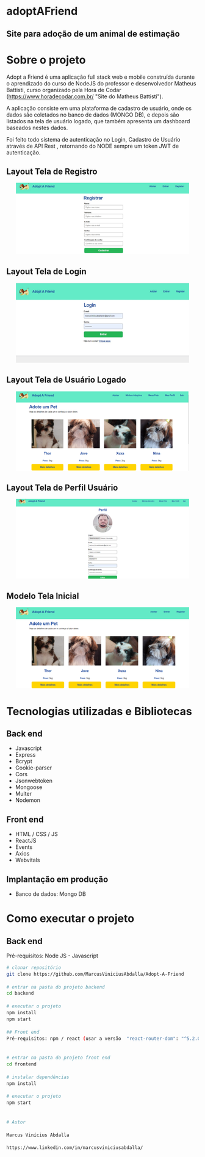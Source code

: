 # adoptAFriend
## Site para adoção de um animal de estimação

# Sobre o projeto

Adopt a Friend é uma aplicação full stack web e mobile construída durante o aprendizado do curso de NodeJS do professor e desenvolvedor Matheus Battisti, curso organizado pela Hora de Codar (https://www.horadecodar.com.br/ "Site do Matheus Battisti").

A aplicação consiste em uma plataforma de cadastro de usuário, onde os dados são coletados no banco de dados (MONGO DB), e depois são listados na tela de usuário logado, que também apresenta um dashboard baseados nestes dados.

Foi feito todo sistema de autenticação no Login, Cadastro de Usuário através de API Rest , retornando do NODE sempre um token JWT de autenticação.

## Layout Tela de Registro

<p align="center" style="border-radius:100%"><img height="auto" width="90%"  src="assets/Tela Registro.jpg" ></p>


## Layout Tela de Login

<p align="center" style="border-radius:100%"><img height="auto" width="90%"  src="assets/Tela Login.jpg" ></p>


## Layout Tela de Usuário Logado

<p align="center" style="border-radius:100%"><img height="auto" width="90%"  src="assets/Tela usuario.png" ></p>


## Layout Tela de Perfil Usuário

<p align="center" style="border-radius:100%"><img height="auto" width="90%"  src="assets/Tela Perfil.png" ></p>


## Modelo Tela Inicial

<p align="center" style="border-radius:100%"><img height="auto" width="90%"  src="assets/Tela Inicial.png" ></p>

# Tecnologias utilizadas e Bibliotecas
## Back end
- Javascript
- Express
- Bcrypt
- Cookie-parser
- Cors  
- Jsonwebtoken
- Mongoose
- Multer
- Nodemon


## Front end
- HTML / CSS / JS
- ReactJS
- Events
- Axios
- Webvitals

## Implantação em produção
- Banco de dados: Mongo DB

# Como executar o projeto

## Back end
Pré-requisitos: Node JS - Javascript

```bash
# clonar repositório
git clone https://github.com/MarcusViniciusAbdalla/Adopt-A-Friend

# entrar na pasta do projeto backend
cd backend

# executar o projeto
npm install
npm start

## Front end 
Pré-requisitos: npm / react (usar a versão  "react-router-dom": "^5.2.0")


# entrar na pasta do projeto front end
cd frontend

# instalar dependências
npm install

# executar o projeto
npm start


# Autor

Marcus Vinícius Abdalla

https://www.linkedin.com/in/marcusviniciusabdalla/


